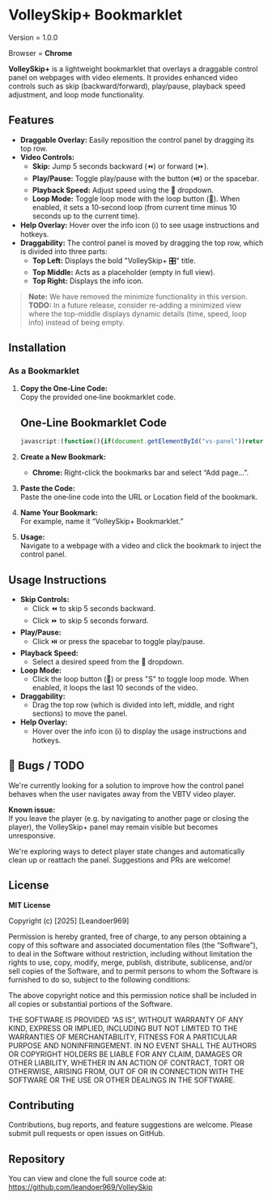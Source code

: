 # VolleySkip+ Bookmarklet

Version = 1.0.0

Browser = **Chrome**

**VolleySkip+** is a lightweight bookmarklet that overlays a draggable control panel on webpages with video elements. It provides enhanced video controls such as skip (backward/forward), play/pause, playback speed adjustment, and loop mode functionality.

## Features

- **Draggable Overlay:** Easily reposition the control panel by dragging its top row.
- **Video Controls:**
  - **Skip:** Jump 5 seconds backward (⏪) or forward (⏩).
  - **Play/Pause:** Toggle play/pause with the button (⏯️) or the spacebar.
  - **Playback Speed:** Adjust speed using the 🚀 dropdown.
  - **Loop Mode:** Toggle loop mode with the loop button (🔁). When enabled, it sets a 10‑second loop (from current time minus 10 seconds up to the current time).
- **Help Overlay:** Hover over the info icon (ℹ️) to see usage instructions and hotkeys.
- **Draggability:** The control panel is moved by dragging the top row, which is divided into three parts:
  - **Top Left:** Displays the bold "VolleySkip+ 🎛️" title.
  - **Top Middle:** Acts as a placeholder (empty in full view).
  - **Top Right:** Displays the info icon.

> **Note:** We have removed the minimize functionality in this version.  
> **TODO:** In a future release, consider re-adding a minimized view where the top-middle displays dynamic details (time, speed, loop info) instead of being empty.

## Installation

### As a Bookmarklet

1. **Copy the One‑Line Code:**  
   Copy the provided one‑line bookmarklet code.

   ## One‑Line Bookmarklet Code

    ```javascript
    javascript:(function(){if(document.getElementById("vs-panel"))return;var s=document.createElement("style");s.textContent="/* TODO: Consider re-adding minimize functionality in the future. */ /* Panel container */#vs-panel{position:fixed;top:20px;right:20px;width:500px;background:rgba(10,10,10,0.9);color:#fff;font-family:sans-serif;border-radius:12px;padding:16px;z-index:9999;box-shadow:0%206px%2012px%20rgba(0,0,0,0.4);user-select:none;}#vs-full{width:100%;}#vs-top-row{display:flex;justify-content:space-between;align-items:center;cursor:move;}#vs-top-left{flex:0%200%20auto;}#vs-top-middle{flex:1;text-align:center;}#vs-top-right{flex:0%200%20auto;}#vs-title{font-weight:bold%20!important;}#vs-extra-controls{margin-top:8px;}#vs-live-info{display:flex;justify-content:space-between;align-items:center;margin-bottom:8px;}#vs-playback-controls%20button,#vs-loop{padding:4px%208px;border:none;border-radius:6px;background:#333;color:#fff;cursor:pointer;transition:transform%200.1s;}#vs-playback-controls%20button:hover,#vs-loop:hover{background:#555;transform:scale(1.1);}#vs-speed-control%20select{margin-left:4px;padding:4px%208px;border:none;border-radius:6px;background:#333;color:#fff;cursor:pointer;}.active-loop{background:green%20!important;}#vs-loop-settings-container{margin-top:8px;display:none;}#vs-loop-settings{border:1px%20solid%20#555;padding:4px;border-radius:8px;display:flex;justify-content:center;align-items:center;font-family:monospace;font-size:12px;}#vs-loop-settings%20button{margin:0%202px;padding:2px%206px;font-size:12px;}#vs-loop-settings%20span{margin:0%204px;}#vs-help-overlay{position:absolute;top:40px;right:20px;background:#f0f0f0;color:#000;padding:8px;border-radius:8px;box-shadow:0%202px%206px%20rgba(0,0,0,0.3);font-size:12px;display:none;z-index:10000;white-space:pre-line;}%22;document.head.appendChild(s);var%20panel=document.createElement(%22div%22);panel.id=%22vs-panel%22;panel.style.right=%2220px%22;panel.style.top=%2220px%22;panel.innerHTML=%60%3Cdiv%20id=%22vs-full%22%3E%3Cdiv%20id=%22vs-top-row%22%3E%3Cdiv%20id=%22vs-top-left%22%3E%3Cspan%20id=%22vs-title%22%3EVolleySkip+%20%F0%9F%8E%9B%EF%B8%8F%3C/span%3E%3C/div%3E%3Cdiv%20id=%22vs-top-middle%22%3E%3C/div%3E%3Cdiv%20id=%22vs-top-right%22%3E%3Cspan%20id=%22vs-info%22%3E%E2%84%B9%EF%B8%8F%3C/span%3E%3C/div%3E%3C/div%3E%3Cdiv%20id=%22vs-extra-controls%22%3E%3Cdiv%20id=%22vs-live-info%22%3E%3Cspan%20id=%22vs-current-time%22%3E%E2%8F%B1%EF%B8%8F%2000:00%3C/span%3E%3Cdiv%20id=%22vs-playback-controls%22%3E%3Cbutton%20id=%22vs-back%22%3E%E2%8F%AA%3C/button%3E%3Cbutton%20id=%22vs-play%22%3E%E2%8F%AF%EF%B8%8F%3C/button%3E%3Cbutton%20id=%22vs-forward%22%3E%E2%8F%A9%3C/button%3E%3C/div%3E%3Cdiv%20id=%22vs-speed-control%22%3E%3Cspan%3E%F0%9F%9A%80%3C/span%3E%3Cselect%20id=%22vs-speed%22%3E%3Coption%20value=\%220.5\%22%3E0.50x%3C/option%3E%3Coption%20value=\%220.75\%22%3E0.75x%3C/option%3E%3Coption%20value=\%221\%22%20selected%3E1.00x%3C/option%3E%3Coption%20value=\%221.25\%22%3E1.25x%3C/option%3E%3Coption%20value=\%221.5\%22%3E1.50x%3C/option%3E%3Coption%20value=\%222\%22%3E2.00x%3C/option%3E%3C/select%3E%3C/div%3E%3Cbutton%20id=%22vs-loop%22%20class=\%22loop-btn\%22%3E%F0%9F%94%81%3C/button%3E%3C/div%3E%3Cdiv%20id=%22vs-loop-settings-container%22%3E%3Cdiv%20id=%22vs-loop-settings%22%3E%3Cspan%20id=\%22vs-loop-start-label\%22%3E%F0%9F%85%B0%EF%B8%8F%3C/span%3E%3Cspan%20id=\%22vs-loop-start-time\%22%3E00:00%3C/span%3E%3Cbutton%20id=\%22vs-loop-start-dec\%22%3E-%3C/button%3E%3Cbutton%20id=\%22vs-loop-start-inc\%22%3E+%3C/button%3E%3Cspan%20id=\%22vs-loop-duration\%22%3E00s%3C/span%3E%3Cbutton%20id=\%22vs-loop-end-dec\%22%3E-%3C/button%3E%3Cbutton%20id=\%22vs-loop-end-inc\%22%3E+%3C/button%3E%3Cspan%20id=\%22vs-loop-end-time\%22%3E00:00%3C/span%3E%3Cspan%20id=\%22vs-loop-end-label\%22%3E%F0%9F%85%B1%EF%B8%8F%3C/span%3E%3C/div%3E%3C/div%3E%3C/div%3E%3C/div%3E%3Cdiv%20id=\%22vs-help-overlay\%22%3E%E2%84%B9%EF%B8%8F%20%20VolleySkip+%20Guide\n%E2%80%A2%20%E2%8F%AA%20/%20%E2%8F%A9%20%E2%80%93%20Skip%205s\n%E2%80%A2%20%E2%8F%AF%EF%B8%8F%20%E2%80%93%20Play/Pause\n%E2%80%A2%20%F0%9F%9A%80%20%E2%80%93%20Change%20playback%20speed\n%E2%80%A2%20%F0%9F%94%81%20%E2%80%93%20Toggle%20Loop%20Mode\n%20%20%20%E2%86%92%20When%20active,%20set%20loop%20A%20and%20B%20using%20[-][+]%20buttons\n%E2%80%A2%20Loop%20duration%20shows%20as%20[XXs]%20in%20middle\n%E2%80%A2%20%F0%9F%85%B0%EF%B8%8F%20and%20%F0%9F%85%B1%EF%B8%8F%20mark%20loop%20start%20and%20end\n%3C/div%3E%60;document.body.appendChild(panel);var%20infoIcon=document.getElementById(%22vs-info%22),backButton=document.getElementById(%22vs-back%22),playButton=document.getElementById(%22vs-play%22),forwardButton=document.getElementById(%22vs-forward%22),speedSelect=document.getElementById(%22vs-speed%22),loopButton=document.getElementById(%22vs-loop%22),currentTimeEl=document.getElementById(%22vs-current-time%22),helpOverlay=document.getElementById(%22vs-help-overlay%22);var%20vsLoopStartDec=document.getElementById(%22vs-loop-start-dec%22),vsLoopStartInc=document.getElementById(%22vs-loop-start-inc%22),vsLoopEndDec=document.getElementById(%22vs-loop-end-dec%22),vsLoopEndInc=document.getElementById(%22vs-loop-end-inc%22);vsLoopStartDec.addEventListener(%22click%22,function(){lStart=Math.max(0,lStart-1);});vsLoopStartInc.addEventListener(%22click%22,function(){lStart=Math.min(lEnd-1,lStart+1);});vsLoopEndDec.addEventListener(%22click%22,function(){lEnd=Math.max(lStart+1,lEnd-1);});vsLoopEndInc.addEventListener(%22click%22,function(){lEnd=lEnd+1;});var%20dragging=false,offsetX=0,offsetY=0;document.getElementById(%22vs-top-row%22).addEventListener(%22mousedown%22,function(e){dragging=true;offsetX=e.clientX-panel.offsetLeft;offsetY=e.clientY-panel.offsetTop;});document.addEventListener(%22mousemove%22,function(e){if(dragging){panel.style.left=(e.clientX-offsetX)+%22px%22;panel.style.top=(e.clientY-offsetY)+%22px%22;}});document.addEventListener(%22mouseup%22,function(){dragging=false;});document.addEventListener(%22fullscreenchange%22,function(){if(document.fullscreenElement){document.fullscreenElement.appendChild(panel);}else{document.body.appendChild(panel);}});var%20video=null;function%20findVideo(){video=document.querySelector(%22video%22);}setInterval(findVideo,500);function%20formatTime(t){var%20m=Math.floor(t/60),s=Math.floor(t%2560);return%20(m%3C10?%220%22:%22%22)+m+%22:%22+(s%3C10?%220%22:%22%22)+s;}function%20formatSec(sec){sec=Math.floor(sec);return%20(sec%3C10?%220%22:%22%22)+sec+%22s%22;}var%20loopActive=false,lStart=0,lEnd=0;function%20updateLiveInfo(){if(!video)return;currentTimeEl.textContent=%22%E2%8F%B1%EF%B8%8F%20%22+formatTime(video.currentTime);speedSelect.value=video.playbackRate;if(loopActive){loopButton.classList.add(%22active-loop%22);document.getElementById(%22vs-loop-settings-container%22).style.display=%22block%22;document.getElementById(%22vs-loop-start-time%22).textContent=formatTime(lStart);document.getElementById(%22vs-loop-end-time%22).textContent=formatTime(lEnd);document.getElementById(%22vs-loop-duration%22).textContent=formatSec(lEnd-lStart);}else{loopButton.classList.remove(%22active-loop%22);document.getElementById(%22vs-loop-settings-container%22).style.display=%22none%22;}}setInterval(updateLiveInfo,500);setInterval(function(){if(loopActive&&video&&video.currentTime%3ElEnd)video.currentTime=lStart;},300);backButton.addEventListener(%22click%22,function(){if(video)video.currentTime-=5;});forwardButton.addEventListener(%22click%22,function(){if(video)video.currentTime+=5;});playButton.addEventListener(%22click%22,function(){if(video){video.paused?video.play():video.pause();}});speedSelect.addEventListener(%22change%22,function(e){if(video)video.playbackRate=parseFloat(e.target.value);});function%20toggleLoop(){if(!video)return;loopActive=!loopActive;if(loopActive){lEnd=video.currentTime;lStart=Math.max(0,video.currentTime-10);}updateLiveInfo();}loopButton.addEventListener(%22click%22,toggleLoop);document.addEventListener(%22keydown%22,function(e){if(!video||%22INPUT%20SELECT%20TEXTAREA%22.includes(e.target.tagName))return;switch(e.key){case%20%22ArrowLeft%22:video.currentTime-=5;break;case%20%22ArrowRight%22:video.currentTime+=5;break;case%20%22ArrowUp%22:video.playbackRate=Math.min(3,video.playbackRate+0.25);break;case%20%22ArrowDown%22:video.playbackRate=Math.max(0.25,video.playbackRate-0.25);break;case%20%22%20%22:video.paused?video.play():video.pause();break;case%20%22s%22:case%20%22S%22:toggleLoop();break;case%20%22a%22:case%20%22A%22:if(video)lStart=video.currentTime;break;case%20%22b%22:case%20%22B%22:if(video)lEnd=video.currentTime;break;case%20%22q%22:case%20%22Q%22:lStart=Math.max(0,lStart-1);break;case%20%22w%22:case%20%22W%22:lStart=Math.min(lEnd-1,lStart+1);break;case%20%22o%22:case%20%22O%22:lEnd=Math.max(lStart+1,lEnd-1);break;case%20%22p%22:case%20%22P%22:lEnd=lEnd+1;break;case%20%22z%22:case%20%22Z%22:if(video)video.currentTime=lStart;break;case%20%22r%22:case%20%22R%22:if(video){video.currentTime=lStart;video.play();}break;}updateLiveInfo();});infoIcon.addEventListener(%22mouseenter%22,function(){helpOverlay.style.display=%22block%22;});infoIcon.addEventListener(%22mouseleave%22,function(){helpOverlay.style.display=%22none%22;});})();
    ```

2. **Create a New Bookmark:**
   - **Chrome:** Right-click the bookmarks bar and select “Add page…”.

3. **Paste the Code:**  
   Paste the one‑line code into the URL or Location field of the bookmark.

4. **Name Your Bookmark:**  
   For example, name it “VolleySkip+ Bookmarklet.”

5. **Usage:**  
   Navigate to a webpage with a video and click the bookmark to inject the control panel.

## Usage Instructions

- **Skip Controls:**  
  - Click ⏪ to skip 5 seconds backward.
  - Click ⏩ to skip 5 seconds forward.
- **Play/Pause:**  
  - Click ⏯️ or press the spacebar to toggle play/pause.
- **Playback Speed:**  
  - Select a desired speed from the 🚀 dropdown.
- **Loop Mode:**  
  - Click the loop button (🔁) or press "S" to toggle loop mode. When enabled, it loops the last 10 seconds of the video.
- **Draggability:**  
  - Drag the top row (which is divided into left, middle, and right sections) to move the panel.
- **Help Overlay:**  
  - Hover over the info icon (ℹ️) to display the usage instructions and hotkeys.


## 🐞 Bugs / TODO

We're currently looking for a solution to improve how the control panel behaves when the user navigates away from the VBTV video player.

**Known issue:**  
If you leave the player (e.g. by navigating to another page or closing the player), the VolleySkip+ panel may remain visible but becomes unresponsive.

We're exploring ways to detect player state changes and automatically clean up or reattach the panel. Suggestions and PRs are welcome!

## License

**MIT License**

Copyright (c) [2025] [Leandoer969]

Permission is hereby granted, free of charge, to any person obtaining a copy
of this software and associated documentation files (the “Software”), to deal
in the Software without restriction, including without limitation the rights
to use, copy, modify, merge, publish, distribute, sublicense, and/or sell
copies of the Software, and to permit persons to whom the Software is
furnished to do so, subject to the following conditions:

The above copyright notice and this permission notice shall be included in all
copies or substantial portions of the Software.

THE SOFTWARE IS PROVIDED “AS IS”, WITHOUT WARRANTY OF ANY KIND, EXPRESS OR
IMPLIED, INCLUDING BUT NOT LIMITED TO THE WARRANTIES OF MERCHANTABILITY,
FITNESS FOR A PARTICULAR PURPOSE AND NONINFRINGEMENT. IN NO EVENT SHALL THE
AUTHORS OR COPYRIGHT HOLDERS BE LIABLE FOR ANY CLAIM, DAMAGES OR OTHER
LIABILITY, WHETHER IN AN ACTION OF CONTRACT, TORT OR OTHERWISE, ARISING FROM,
OUT OF OR IN CONNECTION WITH THE SOFTWARE OR THE USE OR OTHER DEALINGS IN THE
SOFTWARE.

## Contributing

Contributions, bug reports, and feature suggestions are welcome. Please submit pull requests or open issues on GitHub.

## Repository

You can view and clone the full source code at:  
https://github.com/leandoer969/VolleySkip
